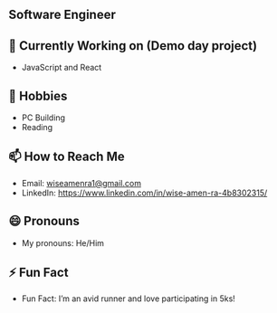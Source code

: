 ## Software Engineer

## 🌱 Currently Working on (Demo day project)
  - JavaScript and React 

## 💬 Hobbies
  - PC Building 
  - Reading

## 📫 How to Reach Me
  - Email: wiseamenra1@gmail.com
  - LinkedIn: https://www.linkedin.com/in/wise-amen-ra-4b8302315/

## 😄 Pronouns
  - My pronouns: He/Him

## ⚡ Fun Fact
  - Fun Fact: I’m an avid runner and love participating in 5ks!
